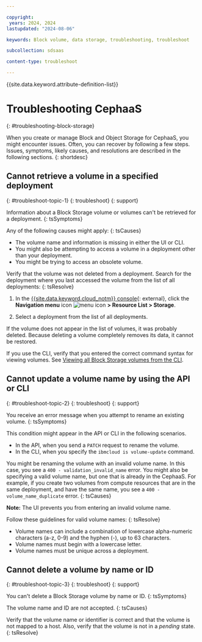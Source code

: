 ```yaml
---

copyright:
 years: 2024, 2024
lastupdated: "2024-08-06"

keywords: Block volume, data storage, troubleshooting, troubleshoot

subcollection: sdsaas

content-type: troubleshoot

---
```


{{site.data.keyword.attribute-definition-list}}

# Troubleshooting CephaaS
{: #troubleshooting-block-storage}

When you create or manage Block and Object Storage for CephaaS, you might encounter issues. Often, you can recover by following a few steps. Issues, symptoms, likely causes, and resolutions are described in the following sections.
{: shortdesc}

## Cannot retrieve a volume in a specified deployment
{: #troubleshoot-topic-1}
{: troubleshoot}
{: support}

Information about a Block Storage volume or volumes can't be retrieved for a deployment.
{: tsSymptoms}

Any of the following causes might apply:
{: tsCauses}

* The volume name and information is missing in either the UI or CLI.
* You might also be attempting to access a volume in a deployment other than your deployment.
* You might be trying to access an obsolete volume.

Verify that the volume was not deleted from a deployment. Search for the deployment where you last accessed the volume from the list of all deployments:
{: tsResolve}

1. In the [{{site.data.keyword.cloud_notm}} console](/login){: external}, click the **Navigation menu** icon ![menu icon](../icons/icon_hamburger.svg) **> Resource List > Storage**.

1. Select a deployment from the list of all deployments.

If the volume does not appear in the list of volumes, it was probably deleted. Because deleting a volume completely removes its data, it cannot be restored.

If you use the CLI, verify that you entered the correct command syntax for viewing volumes. See [Viewing all Block Storage volumes from the CLI](/docs/sdsaas?topic=sdsaas-view-sds-volume&interface=cli#viewall-vol-cli).

## Cannot update a volume name by using the API or CLI
{: #troubleshoot-topic-2}
{: troubleshoot}
{: support}

You receive an error message when you attempt to rename an existing volume.
{: tsSymptoms}

This condition might appear in the API or CLI in the following scenarios.

* In the API, when you send a `PATCH` request to rename the volume.
* In the CLI, when you specify the `ibmcloud is volume-update` command.

You might be renaming the volume with an invalid volume name. In this case, you see a `400 - validation_invalid_name` error.
You might also be specifying a valid volume name, but one that is already in the CephaaS. For example, if you create two volumes from compute resources that are in the same deployment, and have the same name, you see a `400 - volume_name_duplicate` error.
{: tsCauses}

**Note:** The UI prevents you from entering an invalid volume name.

Follow these guidelines for valid volume names:
{: tsResolve}

* Volume names can include a combination of lowercase alpha-numeric characters (a-z, 0-9) and the hyphen (-), up to 63 characters.
* Volume names must begin with a lowercase letter.
* Volume names must be unique across a deployment.

## Cannot delete a volume by name or ID
{: #troubleshoot-topic-3}
{: troubleshoot}
{: support}

You can't delete a Block Storage volume by name or ID.
{: tsSymptoms}

The volume name and ID are not accepted.
{: tsCauses}

Verify that the volume name or identifier is correct and that the volume is not mapped to a host. Also, verify that the volume is not in a _pending_ state.
{: tsResolve}


